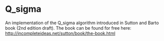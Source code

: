 # Q_sigma

An implementation of the Q_sigma algorithm introduced in Sutton and Barto book (2nd edition draft).
The book can be found for free here: http://incompleteideas.net/sutton/book/the-book.html

